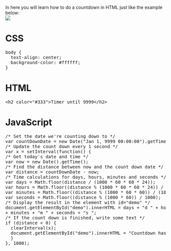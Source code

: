 In here you will learn how to do a countdown in HTML just like the example below:
<br>
<img src="https://i.imgur.com/XJo7EHk.png">
<h1>CSS</h1>
<pre>
body {
  text-align: center;
  background-color: #ffffff;
}
</pre>
<h1>HTML</h1>
<pre>&lt;h2 color="#333"&gt;Timer until 9999&lt;/h2&gt;</pre>
<h1>JavaScript</h1>
<pre>
/* Set the date we're counting down to */
var countDownDate = new Date("Jan 1, 9999 00:00:00").getTime();
/* Update the count down every 1 second */
var x = setInterval(function() {
/* Get today's date and time */
var now = new Date().getTime();
/* Find the distance between now and the count down date */
var distance = countDownDate - now;
/* Time calculations for days, hours, minutes and seconds */
var days = Math.floor(distance / (1000 * 60 * 60 * 24));
var hours = Math.floor((distance % (1000 * 60 * 60 * 24)) / (1000 * 60 * 60));
var minutes = Math.floor((distance % (1000 * 60 * 60)) / (1000 * 60));
var seconds = Math.floor((distance % (1000 * 60)) / 1000);
/* Display the result in the element with id="demo" */
document.getElementById("demo").innerHTML = days + "d " + hours + "h "
+ minutes + "m " + seconds + "s ";
/* If the count down is finished, write some text */
if (distance < 0) {
  clearInterval(x);
  document.getElementById("demo").innerHTML = "Countdown has ended, wait until update.";
  }
}, 1000);
</pre>

